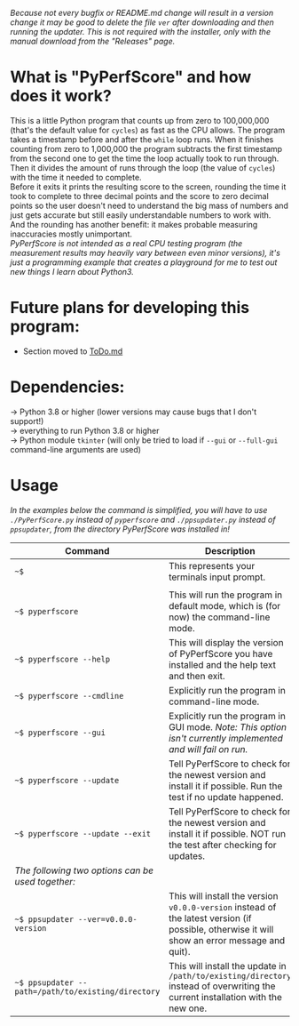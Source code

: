 *Because not every bugfix or README.md change will result in a version change it may be good to delete the file `ver` after downloading and then running the updater. This is not required with the installer, only with the manual download from the "Releases" page.*

# What is "PyPerfScore" and how does it work? 
This is a little Python program that counts up from zero to 100,000,000 (that's the default value for `cycles`) as fast as the CPU allows. The program takes a timestamp before and after the `while` loop runs. When it finishes counting from zero to 1,000,000 the program subtracts the first timestamp from the second one to get the time the loop actually took to run through. Then it divides the amount of runs through the loop (the value of `cycles`) with the time it needed to complete.   
Before it exits it prints the resulting score to the screen, rounding the time it took to complete to three decimal points and the score to zero decimal points so the user doesn't need to understand the big mass of numbers and just gets accurate but still easily understandable numbers to work with.   
And the rounding has another benefit: it makes probable measuring inaccuracies mostly unimportant.   
*PyPerfScore is not intended as a real CPU testing program (the measurement results may heavily vary between even minor versions), it's just a programming example that creates a playground for me to test out new things I learn about Python3.*   

# Future plans for developing this program:
* Section moved to [ToDo.md](ToDo.md)
   
# Dependencies:
-> Python 3.8 or higher (lower versions may cause bugs that I don't support!)   
-> everything to run Python 3.8 or higher  
-> Python module `tkinter` (will only be tried to load if `--gui` or `--full-gui` command-line arguments are used)
   
# Usage
*In the examples below the command is simplified, you will have to use `./PyPerfScore.py` instead of `pyperfscore` and `./ppsupdater.py` instead of `ppsupdater`, from the directory PyPerfScore was installed in!*    

|Command|Description|
|-------|-----------|
|`~$ `|This represents your terminals input prompt.|
|||
|`~$ pyperfscore`|This will run the program in default mode, which is (for now) the command-line mode.|
|`~$ pyperfscore --help`|This will display the version of PyPerfScore you have installed and the help text and then exit.|
|`~$ pyperfscore --cmdline`|Explicitly run the program in command-line mode.|
|`~$ pyperfscore --gui`|Explicitly run the program in GUI mode. *Note: This option isn't currently implemented and will fail on run.*|
|`~$ pyperfscore --update`|Tell PyPerfScore to check for the newest version and install it if possible. Run the test if no update happened.|
|`~$ pyperfscore --update --exit`|Tell PyPerfScore to check for the newest version and install it if possible. NOT run the test after checking for updates.|
|*The following two options can be used together:*||
|`~$ ppsupdater --ver=v0.0.0-version`|This will install the version `v0.0.0-version` instead of the latest version (if possible, otherwise it will show an error message and quit).|
|`~$ ppsupdater --path=/path/to/existing/directory`|This will install the update in `/path/to/existing/directory` instead of overwriting the current installation with the new one.|
